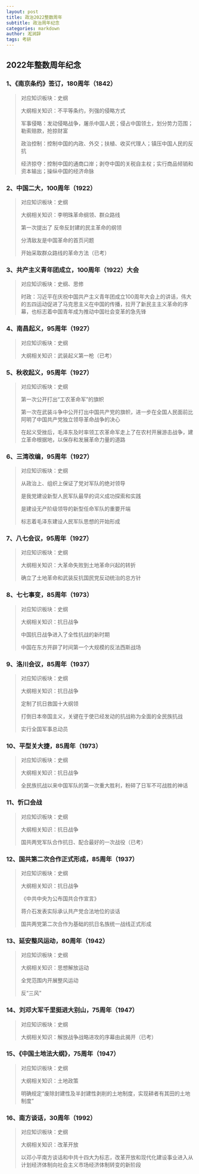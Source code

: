 ```yaml
---
layout: post
title: 政治2022整数周年
subtitle: 政治周年纪念
categories: markdown
author: 淞涧辞
tags: 考研
---
```


## 2022年整数周年纪念

### 1、《南京条约》签订，180周年（1842）

> 对应知识板块：史纲
>
> 大纲相关知识：不平等条约，列强的侵略方式
>
> 军事侵略：发动侵略战争，屠杀中国人民；侵占中国领土，划分势力范围；勒索赔款，抢掠财富
>
> 政治控制：控制中国的内政、外交；扶植、收买代理人；镇压中国人民的反抗
>
> 经济掠夺：控制中国的通商口岸；剥夺中国的关税自主权；实行商品倾销和资本输出；操纵中国的经济命脉

### 2、中国二大，100周年（1922）

> 对应知识板块：史纲
>
> 大纲相关知识：李明珠革命纲领、群众路线
>
> 第一次提出了 反帝反封建的民主革命的纲领
>
> 分清敌友是中国革命的首页问题
>
> 开始采取群众路线的革命方法（已考）

### 3、共产主义青年团成立，100周年（1922）大会

> 对应知识板块：史纲、思修
>
> 时政：习近平在庆祝中国共产主义青年团成立100周年大会上的讲话，伟大的五四运动促进了马克思主义在中国的传播，拉开了新民主主义革命的序幕，也标志着中国青年成为推动中国社会变革的急先锋

### 4、南昌起义，95周年（1927）

> 对应知识板块：史纲
>
> 大纲相关知识：武装起义第一枪（已考）

### 5、秋收起义，95周年（1927）

> 对应知识板块：史纲
>
> 第一次公开打出“工农革命军”的旗帜
>
> 第一次在武装斗争中公开打出中国共产党的旗帜，进一步在全国人民面前比阿明了中国共产党独立领导革命战争的决心
>
> 在起义受挫后，毛泽东及时率领工农革命军走上了在农村开展游击战争，建立革命根据地，以保存和发展革命力量的道路

### 6、三湾改编，95周年（1927）

> 对应知识板块：史纲
>
> 从政治上、组织上保证了党对军队的绝对领导
>
> 是我党建设新型人民军队最早的词义成功探索和实践
>
> 是建设无产阶级领导的新型任命军队的重要开端
>
> 标志着毛泽东建设人民军队思想的开始形成

### 7、八七会议，95周年（1927）

> 对应知识板块：史纲
>
> 大纲相关知识：大革命失败到土地革命兴起的转折
>
> 确立了土地革命和武装反抗国民党反动统治的总方针

### 8、七七事变，85周年（1973）

> 对应知识板块：史纲
>
> 大纲相关知识：抗日战争
>
> 中国抗日战争进入了全性抗战的新时期
>
> 中国在东方开辟了时间第一个大规模的反法西斯战场

### 9、洛川会议，85周年（1937）

> 对应知识板块：史纲
>
> 大纲相关知识：抗日战争
>
> 定制了抗日救国十大纲领
>
> 打倒日本帝国主义，关键在于使已经发动的抗战称为全面的全民族抗战
>
> 实行全国军事总动员

### 10、平型关大捷，85周年（1973）

> 对应知识板块：史纲
>
> 大纲相关知识：抗日战争
>
> 全民族抗战以来中国军队的第一次重大胜利，粉碎了日军不可战胜的神话

### 11、忻口会战

> 对应知识板块：史纲
>
> 大纲相关知识：抗日战争
>
> 国共两党军队合作抗日、配合最好的一次战役（已考）

### 12、国共第二次合作正式形成，85周年（1937）

> 对应知识板块：史纲
>
> 大纲相关知识：抗日战争
>
> 《中共中央为公布国共合作宣言》
>
> 蒋介石发表实际承认共产党合法地位的谈话
>
> 国共两党第二次合作为基础的抗日名族统一战线正式形成

### 13、延安整风运动，80周年（1942）

> 对应知识板块：史纲
>
> 大纲相关知识：思想解放运动
>
> 全党范围内开展整风运动
>
> 反“三风”

### 14、刘邓大军千里挺进大别山，75周年（1947）

> 对应知识板块：史纲
>
> 大纲相关知识：解放战争战略进攻的序幕由此揭开（已考）

### 15、《中国土地法大纲》，75周年（1947）

> 对应知识板块：史纲
>
> 大纲相关知识：土地政策
>
> 明确规定“废除封建性及半封建性剥削的土地制度，实现耕者有其田的土地制度”

### 16、南方谈话，30周年（1992）

> 对应知识板块：史纲
>
> 大纲相关知识：改革开放
>
> 以邓小平南方谈话和中共十四大为标志，改革开放和现代化建设事业进入从计划经济体制向社会主义市场经济体制转变的新阶段

